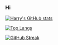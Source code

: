 ### Hi 


[![Harry's GitHub stats](https://github-readme-stats.vercel.app/api?username=harryscape&show_icons=true&theme=tokyonight)](https://github.com/anuraghazra/github-readme-stats)


[![Top Langs](https://github-readme-stats.vercel.app/api/top-langs/?username=harryscape&layout=compact&theme=tokyonight)](https://github.com/anuraghazra/github-readme-stats)


[![GitHub Streak](https://streak-stats.demolab.com/?user=harryscape&theme=tokyonight)](https://github.com/DenverCoder1/github-readme-streak-stats)

<!--
**HarryScape/HarryScape** is a ✨ _special_ ✨ repository because its `README.md` (this file) appears on your GitHub profile.

Here are some ideas to get you started:

- 🔭 I’m currently working on ...
- 🌱 I’m currently learning ...
- 👯 I’m looking to collaborate on ...
- 🤔 I’m looking for help with ...
- 💬 Ask me about ...
- 📫 How to reach me: ...
- 😄 Pronouns: ...
- ⚡ Fun fact: ...
-->
